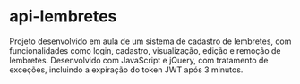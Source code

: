 # api-lembretes
Projeto desenvolvido em aula de um sistema de cadastro de lembretes, com funcionalidades como login, cadastro, visualização, edição e remoção de lembretes. Desenvolvido com JavaScript e jQuery, com tratamento de exceções, incluindo a expiração do token JWT após 3 minutos.
